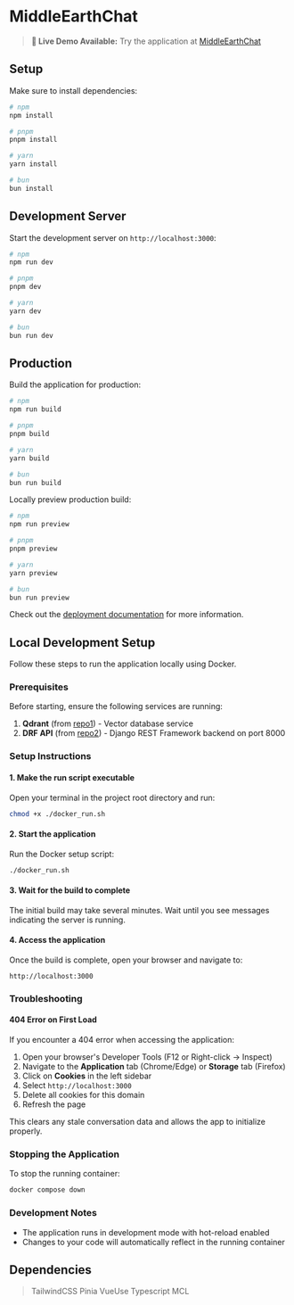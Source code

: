 # MiddleEarthChat

> **🚀 Live Demo Available:** Try the application at [MiddleEarthChat](https://middleearth-chat.vercel.app/)

## Setup

Make sure to install dependencies:

```bash
# npm
npm install

# pnpm
pnpm install

# yarn
yarn install

# bun
bun install
```

## Development Server

Start the development server on `http://localhost:3000`:

```bash
# npm
npm run dev

# pnpm
pnpm dev

# yarn
yarn dev

# bun
bun run dev
```

## Production

Build the application for production:

```bash
# npm
npm run build

# pnpm
pnpm build

# yarn
yarn build

# bun
bun run build
```

Locally preview production build:

```bash
# npm
npm run preview

# pnpm
pnpm preview

# yarn
yarn preview

# bun
bun run preview
```

Check out the [deployment documentation](https://nuxt.com/docs/getting-started/deployment) for more information.

## Local Development Setup

Follow these steps to run the application locally using Docker.

### Prerequisites

Before starting, ensure the following services are running:

1. **Qdrant** (from [repo1](https://github.com/bobbykim89/lotr-characters)) - Vector database service
2. **DRF API** (from [repo2](https://github.com/bobbykim89/lotr-characters-api)) - Django REST Framework backend on port 8000

### Setup Instructions

#### 1. Make the run script executable

Open your terminal in the project root directory and run:

```bash
chmod +x ./docker_run.sh
```

#### 2. Start the application

Run the Docker setup script:

```bash
./docker_run.sh
```

#### 3. Wait for the build to complete

The initial build may take several minutes. Wait until you see messages indicating the server is running.

#### 4. Access the application

Once the build is complete, open your browser and navigate to:

```
http://localhost:3000
```

### Troubleshooting

#### 404 Error on First Load

If you encounter a 404 error when accessing the application:

1. Open your browser's Developer Tools (F12 or Right-click → Inspect)
2. Navigate to the **Application** tab (Chrome/Edge) or **Storage** tab (Firefox)
3. Click on **Cookies** in the left sidebar
4. Select `http://localhost:3000`
5. Delete all cookies for this domain
6. Refresh the page

This clears any stale conversation data and allows the app to initialize properly.

### Stopping the Application

To stop the running container:

```bash
docker compose down
```

### Development Notes

- The application runs in development mode with hot-reload enabled
- Changes to your code will automatically reflect in the running container

## Dependencies

> TailwindCSS
> Pinia
> VueUse
> Typescript
> MCL
